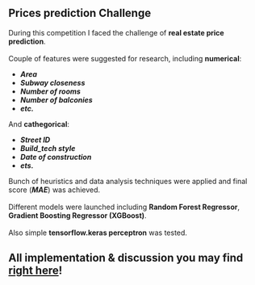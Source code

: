 ## Prices prediction Challenge

During this competition I faced the challenge of **real estate price prediction**. <br> <br>
Couple of features were suggested for research, including **numerical**:

* ***Area***
* ***Subway closeness***
* ***Number of rooms***
* ***Number of balconies***
* ***etc.***

And **cathegorical**:
* ***Street ID***
* ***Build_tech style***
* ***Date of construction***
* ***ets.***

Bunch of heuristics and data analysis techniques were applied and final score (***MAE***) was achieved. <br><br>
Different models were launched including **Random Forest Regressor**, **Gradient Boosting Regressor (XGBoost)**. <br><br>
Also simple **tensorflow.keras perceptron** was tested.

## All implementation & discussion you may find [right here](final_notebook/predict_prices_notebook_4th(final)_upgrade.ipynb)!

